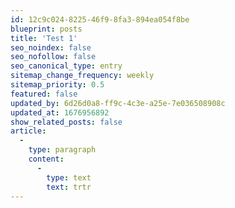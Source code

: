 ```yaml
---
id: 12c9c024-8225-46f9-8fa3-894ea054f8be
blueprint: posts
title: 'Test 1'
seo_noindex: false
seo_nofollow: false
seo_canonical_type: entry
sitemap_change_frequency: weekly
sitemap_priority: 0.5
featured: false
updated_by: 6d26d0a8-ff9c-4c3e-a25e-7e036508908c
updated_at: 1676956892
show_related_posts: false
article:
  -
    type: paragraph
    content:
      -
        type: text
        text: trtr
---
```

